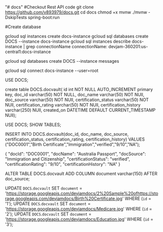 "# docs" 
#Checkout Rest API code 
git clone https://github.com/v893979/docs.git
cd docs
chmod +x mvnw
./mvnw -DskipTests spring-boot:run



#Create database

gcloud sql instances create docs-instance
gcloud sql databases create DOCS --instance docs-instance
gcloud sql instances describe docs-instance | grep connectionName
connectionName: devjam-360201:us-central1:docs-instance

gcloud sql databases create DOCS --instance messages


gcloud sql connect docs-instance --user=root 

USE DOCS;

create table DOCS.docvault(
id int NOT NULL AUTO_INCREMENT primary key,
doc_id varchar(50) NOT NULL,
doc_name varchar(50) NOT NUll,
doc_source varchar(50) NOT NUll,
certification_status varchar(50) NOT NUll,
certification_rating varchar(50) NOT NUll,
certification_history varchar(250) NUll,
created_on DATETIME DEFAULT CURRENT_TIMESTAMP NUll);

USE DOCS;
SHOW TABLES;

INSERT INTO DOCS.docvault(doc_id, doc_name, doc_source, certification_status, certification_rating, certification_history)
VALUES ("DOC0001","Birth Certificate","Immigration","verified","9/10","NA");

{
    "docId": "DOC0001",
    "docName": "Australia Passport",
    "docSource": "Immigration and Citizenship",
    "certificationStatus": "verified",
    "certificationRating": "9/10",
    "certificationHistory": "NA"
}

ALTER TABLE DOCS.docvault
ADD COLUMN document varchar(150) AFTER doc_source;

UPDATE `DOCS`.`docvault` SET `document` = 'https://storage.googleapis.com/devjamdocs/2%20Sample%20ofhttps://storage.googleapis.com/devjamdocs/Birth%20Certificate.jpg' WHERE (`id` = '1');
UPDATE `DOCS`.`docvault` SET `document` = 'https://storage.googleapis.com/devjamdocs/Medicare.jpg' WHERE (`id` = '2');
UPDATE `DOCS`.`docvault` SET `document` = 'https://storage.googleapis.com/devjamdocs/Education.jpg' WHERE (`id` = '3');
